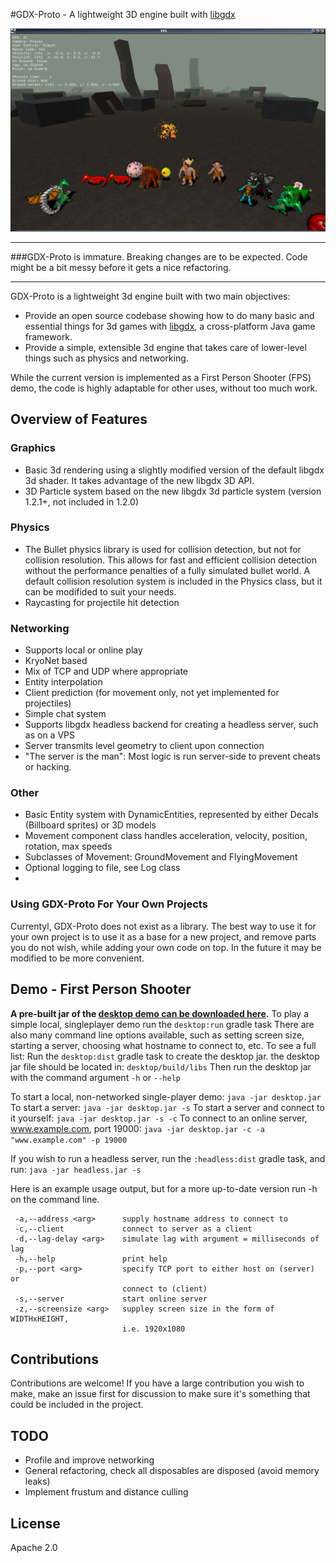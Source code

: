 #GDX-Proto - A lightweight 3D engine built with [libgdx](http://libgdx.badlogicgames.com)

![screenshot](img/fps-demo-screen2.jpg)

---------------

###GDX-Proto is immature. Breaking changes are to be expected. Code might be a bit messy before it gets a nice refactoring.

-----------

GDX-Proto is a lightweight 3d engine built with two main objectives:
- Provide an open source codebase showing how to do many basic and essential things for 3d games with [libgdx](http://libgdx.badlogicgames.com), a cross-platform Java game framework.
- Provide a simple, extensible 3d engine that takes care of lower-level things such as physics and networking.

While the current version is implemented as a First Person Shooter (FPS) demo, the code is highly adaptable for other uses, without too much work.

## Overview of Features

### Graphics
- Basic 3d rendering using a slightly modified version of the default libgdx 3d shader. It takes advantage of the new libgdx 3D API.
- 3D Particle system based on the new libgdx 3d particle system (version 1.2.1+, not included in 1.2.0)

### Physics
- The Bullet physics library is used for collision detection, but not for collision resolution.  This allows for fast and efficient collision detection without the performance penalties of a fully simulated bullet world.  A default collision resolution system is included in the Physics class, but it can be modifided to suit your needs.
- Raycasting for projectile hit detection 

### Networking
- Supports local or online play
- KryoNet based
- Mix of TCP and UDP where appropriate
- Entity interpolation
- Client prediction (for movement only, not yet implemented for projectiles)
- Simple chat system
- Supports libgdx headless backend for creating a headless server, such as on a VPS
- Server transmits level geometry to client upon connection
- "The server is the man": Most logic is run server-side to prevent cheats or hacking.

### Other
- Basic Entity system with DynamicEntities, represented by either Decals (Billboard sprites) or 3D models
- Movement component class handles acceleration, velocity, position, rotation, max speeds
- Subclasses of Movement: GroundMovement and FlyingMovement
- Optional logging to file, see Log class
- 

### Using GDX-Proto For Your Own Projects
Currentyl, GDX-Proto does not exist as a library.  The best way to use it for your own project is to use it as a base for a new project, and remove parts you do not wish, while adding your own code on top.  In the future it may be modified to be more convenient.

## Demo - First Person Shooter
**A pre-built jar of the [desktop demo can be downloaded here](https://github.com/jrenner/gdx-proto/blob/master/bin/fps-demo.jar?raw=true).**
To play a simple local, singleplayer demo run the `desktop:run` gradle task
There are also many command line options available, such as setting screen size, starting a server, choosing what hostname to connect to, etc. To see a full list:
Run the `desktop:dist` gradle task to create the desktop jar.
the desktop jar file should be located in: `desktop/build/libs`
Then run the desktop jar with the command argument `-h` or `--help`

To start a local, non-networked single-player demo:
`java -jar desktop.jar`
To start a server:
`java -jar desktop.jar -s`
To start a server and connect to it yourself:
`java -jar desktop.jar -s -c`
To connect to an online server, www.example.com, port 19000:
`java -jar desktop.jar -c -a "www.example.com" -p 19000`

If you wish to run a headless server, run the `:headless:dist` gradle task, and run:
`java -jar headless.jar -s`

Here is an example usage output, but for a more up-to-date version run -h on the command line.
```
 -a,--address <arg>      supply hostname address to connect to
 -c,--client             connect to server as a client
 -d,--lag-delay <arg>    simulate lag with argument = milliseconds of lag
 -h,--help               print help
 -p,--port <arg>         specify TCP port to either host on (server) or
                         connect to (client)
 -s,--server             start online server
 -z,--screensize <arg>   suppley screen size in the form of WIDTHxHEIGHT,
                         i.e. 1920x1080
```

## Contributions
Contributions are welcome! If you have a large contribution you wish to make, make an issue first for discussion to make sure it's something that could be included in the project.

## TODO
- Profile and improve networking
- General refactoring, check all disposables are disposed (avoid memory leaks)
- Implement frustum and distance culling

## License
Apache 2.0
